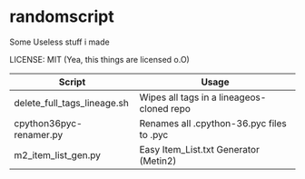 # randomscript
Some Useless stuff i made

LICENSE: MIT (Yea, this things are licensed o.O)

| Script  | Usage
| ------- | --- 
| delete_full_tags_lineage.sh | Wipes all tags in a lineageos-cloned repo
| cpython36pyc-renamer.py | Renames all .cpython-36.pyc files to .pyc
| m2_item_list_gen.py | Easy Item_List.txt Generator (Metin2)